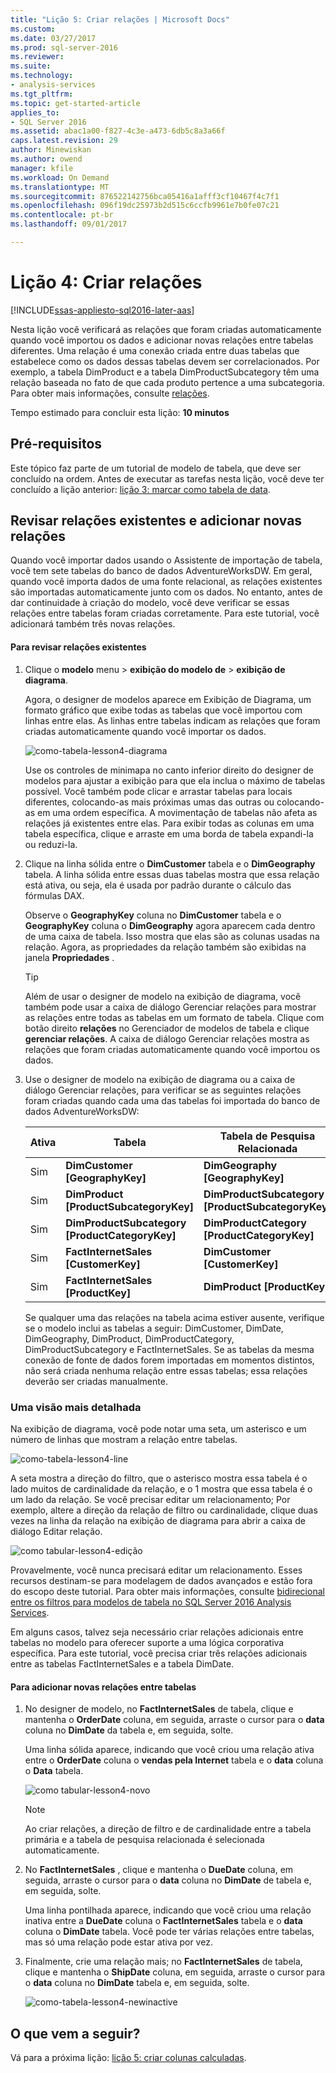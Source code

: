 ```yaml
---
title: "Lição 5: Criar relações | Microsoft Docs"
ms.custom: 
ms.date: 03/27/2017
ms.prod: sql-server-2016
ms.reviewer: 
ms.suite: 
ms.technology:
- analysis-services
ms.tgt_pltfrm: 
ms.topic: get-started-article
applies_to:
- SQL Server 2016
ms.assetid: abac1a00-f827-4c3e-a473-6db5c8a3a66f
caps.latest.revision: 29
author: Minewiskan
ms.author: owend
manager: kfile
ms.workload: On Demand
ms.translationtype: MT
ms.sourcegitcommit: 876522142756bca05416a1afff3cf10467f4c7f1
ms.openlocfilehash: 096f19dc25973b2d515c6ccfb9961e7b0fe07c21
ms.contentlocale: pt-br
ms.lasthandoff: 09/01/2017

---
```

# <a name="lesson-4-create-relationships"></a>Lição 4: Criar relações
[!INCLUDE[ssas-appliesto-sql2016-later-aas](../includes/ssas-appliesto-sql2016-later-aas.md)]

Nesta lição você verificará as relações que foram criadas automaticamente quando você importou os dados e adicionar novas relações entre tabelas diferentes. Uma relação é uma conexão criada entre duas tabelas que estabelece como os dados dessas tabelas devem ser correlacionados. Por exemplo, a tabela DimProduct e a tabela DimProductSubcategory têm uma relação baseada no fato de que cada produto pertence a uma subcategoria. Para obter mais informações, consulte [relações](../analysis-services/tabular-models/relationships-ssas-tabular.md).
  
Tempo estimado para concluir esta lição: **10 minutos**  
  
## <a name="prerequisites"></a>Pré-requisitos  
Este tópico faz parte de um tutorial de modelo de tabela, que deve ser concluído na ordem. Antes de executar as tarefas nesta lição, você deve ter concluído a lição anterior: [lição 3: marcar como tabela de data](../analysis-services/lesson-3-mark-as-date-table.md). 
  
## <a name="review-existing-relationships-and-add-new-relationships"></a>Revisar relações existentes e adicionar novas relações  
Quando você importar dados usando o Assistente de importação de tabela, você tem sete tabelas do banco de dados AdventureWorksDW. Em geral, quando você importa dados de uma fonte relacional, as relações existentes são importadas automaticamente junto com os dados. No entanto, antes de dar continuidade à criação do modelo, você deve verificar se essas relações entre tabelas foram criadas corretamente. Para este tutorial, você adicionará também três novas relações.  
  
#### <a name="to-review-existing-relationships"></a>Para revisar relações existentes  
  
1.  Clique o **modelo** menu > **exibição do modelo de** > **exibição de diagrama**.  

    Agora, o designer de modelos aparece em Exibição de Diagrama, um formato gráfico que exibe todas as tabelas que você importou com linhas entre elas. As linhas entre tabelas indicam as relações que foram criadas automaticamente quando você importar os dados.
    
    ![como-tabela-lesson4-diagrama](../analysis-services/media/as-tabular-lesson4-diagram.png)
  
    Use os controles de minimapa no canto inferior direito do designer de modelos para ajustar a exibição para que ela inclua o máximo de tabelas possível. Você também pode clicar e arrastar tabelas para locais diferentes, colocando-as mais próximas umas das outras ou colocando-as em uma ordem específica. A movimentação de tabelas não afeta as relações já existentes entre elas. Para exibir todas as colunas em uma tabela específica, clique e arraste em uma borda de tabela expandi-la ou reduzi-la.  
  
2.  Clique na linha sólida entre o **DimCustomer** tabela e o **DimGeography** tabela. A linha sólida entre essas duas tabelas mostra que essa relação está ativa, ou seja, ela é usada por padrão durante o cálculo das fórmulas DAX.  
  
    Observe o **GeographyKey** coluna no **DimCustomer** tabela e o **GeographyKey** coluna o **DimGeography** agora aparecem cada dentro de uma caixa de tabela. Isso mostra que elas são as colunas usadas na relação. Agora, as propriedades da relação também são exibidas na janela **Propriedades** .  
  
    > [!TIP]  
    > Além de usar o designer de modelo na exibição de diagrama, você também pode usar a caixa de diálogo Gerenciar relações para mostrar as relações entre todas as tabelas em um formato de tabela. Clique com botão direito **relações** no Gerenciador de modelos de tabela e clique **gerenciar relações**. A caixa de diálogo Gerenciar relações mostra as relações que foram criadas automaticamente quando você importou os dados.  
  
3.  Use o designer de modelo na exibição de diagrama ou a caixa de diálogo Gerenciar relações, para verificar se as seguintes relações foram criadas quando cada uma das tabelas foi importada do banco de dados AdventureWorksDW:  
  
    |Ativa|Tabela|Tabela de Pesquisa Relacionada|  
    |----------|---------|------------------------|  
    |Sim|**DimCustomer [GeographyKey]**|**DimGeography [GeographyKey]**|  
    |Sim|**DimProduct [ProductSubcategoryKey]**|**DimProductSubcategory [ProductSubcategoryKey]**|  
    |Sim|**DimProductSubcategory [ProductCategoryKey]**|**DimProductCategory [ProductCategoryKey]**|  
    |Sim|**FactInternetSales [CustomerKey]**|**DimCustomer [CustomerKey]**|  
    |Sim|**FactInternetSales [ProductKey]**|**DimProduct [ProductKey]**|  
  
    Se qualquer uma das relações na tabela acima estiver ausente, verifique se o modelo inclui as tabelas a seguir: DimCustomer, DimDate, DimGeography, DimProduct, DimProductCategory, DimProductSubcategory e FactInternetSales. Se as tabelas da mesma conexão de fonte de dados forem importadas em momentos distintos, não será criada nenhuma relação entre essas tabelas; essa relações deverão ser criadas manualmente.  

### <a name="take-a-closer-look"></a>Uma visão mais detalhada
Na exibição de diagrama, você pode notar uma seta, um asterisco e um número de linhas que mostram a relação entre tabelas.

![como-tabela-lesson4-line](../analysis-services/media/as-tabular-lesson4-line.png)

A seta mostra a direção do filtro, que o asterisco mostra essa tabela é o lado muitos de cardinalidade da relação, e o 1 mostra que essa tabela é o um lado da relação. Se você precisar editar um relacionamento; Por exemplo, altere a direção da relação de filtro ou cardinalidade, clique duas vezes na linha da relação na exibição de diagrama para abrir a caixa de diálogo Editar relação.

![como tabular-lesson4-edição](../analysis-services/media/as-tabular-lesson4-edit.png)

Provavelmente, você nunca precisará editar um relacionamento. Esses recursos destinam-se para modelagem de dados avançados e estão fora do escopo deste tutorial. Para obter mais informações, consulte [bidirecional entre os filtros para modelos de tabela no SQL Server 2016 Analysis Services](../analysis-services/tabular-models/bi-directional-cross-filters-tabular-models-analysis-services.md).

Em alguns casos, talvez seja necessário criar relações adicionais entre tabelas no modelo para oferecer suporte a uma lógica corporativa específica. Para este tutorial, você precisa criar três relações adicionais entre as tabelas FactInternetSales e a tabela DimDate.  
  
#### <a name="to-add-new-relationships-between-tables"></a>Para adicionar novas relações entre tabelas  
  
1.  No designer de modelo, no **FactInternetSales** de tabela, clique e mantenha o **OrderDate** coluna, em seguida, arraste o cursor para o **data** coluna no  **DimDate** da tabela e, em seguida, solte.  

    Uma linha sólida aparece, indicando que você criou uma relação ativa entre o **OrderDate** coluna o **vendas pela Internet** tabela e o **data** coluna o **Data** tabela. 
  
      ![como tabular-lesson4-novo](../analysis-services/media/as-tabular-lesson4-new.png) 
  
    > [!NOTE]  
    > Ao criar relações, a direção de filtro e de cardinalidade entre a tabela primária e a tabela de pesquisa relacionada é selecionada automaticamente.  
  
2.  No **FactInternetSales** , clique e mantenha o **DueDate** coluna, em seguida, arraste o cursor para o **data** coluna no **DimDate** de tabela e, em seguida, solte.  
  
    Uma linha pontilhada aparece, indicando que você criou uma relação inativa entre a **DueDate** coluna o **FactInternetSales** tabela e o **data** coluna o  **DimDate** tabela. Você pode ter várias relações entre tabelas, mas só uma relação pode estar ativa por vez.  
  
3.  Finalmente, crie uma relação mais; no **FactInternetSales** de tabela, clique e mantenha o **ShipDate** coluna, em seguida, arraste o cursor para o **data** coluna no **DimDate** tabela e, em seguida, solte.  
    
     ![como-tabela-lesson4-newinactive](../analysis-services/media/as-tabular-lesson4-newinactive.png)
  
## <a name="whats-next"></a>O que vem a seguir?
Vá para a próxima lição: [lição 5: criar colunas calculadas](../analysis-services/lesson-5-create-calculated-columns.md).
  
  
  

